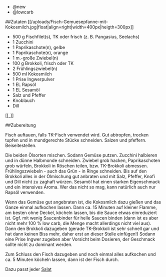 - @new
- @lowcarb

##Zutaten
[[/uploads/Fisch-Gemuesepfanne-mit-Kokosmilch.jpg|float|align=right|width=400px|heigth=300px]]

- 500 g	 Fischfilet(s), TK oder frisch (z. B. Pangasius, Seelachs)
- 1 	 Zucchini
- 1 	 Paprikaschote(n), gelbe
- 1 	 Paprikaschote(n), orange
- 1 m.-große	 Zwiebel(n)
- 100 g	 Brokkoli, frisch oder TK
- 2 	 Frühlingszwiebel(n)
- 500 ml	 Kokosmilch
- 1 Prise	 Ingwerpulver
- 1 EL	 Rapsöl
- 1 EL	 Sesamöl
-  	 Salz und Pfeffer
-  	 Knoblauch
-  	 Dill

[[_]]

##Zubereitung

Fisch auftauen, falls TK-Fisch verwendet wird. Gut abtropfen, trocken tupfen und in mundgerechte Stücke schneiden. Salzen und pfeffern. Beiseitestellen.

Die beiden Ölsorten mischen. Sodann Gemüse putzen. Zucchini halbieren und in dünne Halbmonde schneiden. Zwiebel grob hacken, Paprikaschoten grob würfeln, Brokkoli in Röschen teilen, bzw. TK-Brokkoli abmessen. Frühlingszwiebeln - auch das Grün - in Ringe schneiden. Bis auf den Brokkoli alles in der Ölmischung gut anbraten und mit Salz, Pfeffer, Knofi und Dill nicht zu zaghaft würzen. Sesamöl hat einen starken Eigenschmack und ein intensives Aroma. Wer das nicht so mag, kann natürlich auch nur Rapsöl verwenden. 

Wenn das Gemüse gut angebraten ist, die Kokosmilch dazu gießen und das Ganze einmal aufkochen lassen. Dann ca. 15 Minuten auf kleiner Flamme, am besten ohne Deckel, köcheln lassen, bis die Sauce etwas einreduziert ist. Ggf. mit wenig Saucenbinder für helle Saucen binden (dann ist es aber nicht mehr 100 % low carb, die Menge macht allerdings nicht viel aus). Dann den Brokkoli dazugeben (gerade TK-Brokkoli ist sehr schnell gar und hat dann keinen Biss mehr, daher erst an dieser Stelle einfügen!) Sodann eine Prise Ingwer zugeben aber Vorsicht beim Dosieren, der Geschmack sollte nicht zu dominant werden.

Zum Schluss den Fisch dazugeben und noch einmal alles aufkochen und ca. 5 Minuten köcheln lassen, dann ist der Fisch durch. 

Dazu passt jeder [Salat](/pages/salate/)